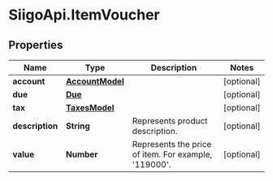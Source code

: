 # SiigoApi.ItemVoucher

## Properties

Name | Type | Description | Notes
------------ | ------------- | ------------- | -------------
**account** | [**AccountModel**](AccountModel.md) |  | [optional] 
**due** | [**Due**](Due.md) |  | [optional] 
**tax** | [**TaxesModel**](TaxesModel.md) |  | [optional] 
**description** | **String** | Represents product description. | [optional] 
**value** | **Number** | Represents the price of item.  For example, &#39;119000&#39;. | [optional] 


